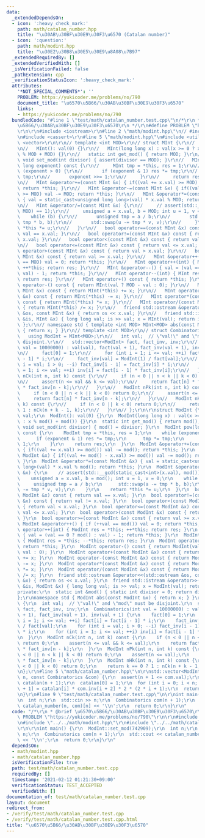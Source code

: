 ```yaml
---
data:
  _extendedDependsOn:
  - icon: ':heavy_check_mark:'
    path: math/catalan_number.hpp
    title: "\u30AB\u30BF\u30E9\u30F3\u6570 (Catalan number)"
  - icon: ':question:'
    path: math/modint.hpp
    title: "\u30E2\u30B8\u30E5\u30E9\u8A08\u7B97"
  _extendedRequiredBy: []
  _extendedVerifiedWith: []
  _isVerificationFailed: false
  _pathExtension: cpp
  _verificationStatusIcon: ':heavy_check_mark:'
  attributes:
    '*NOT_SPECIAL_COMMENTS*': ''
    PROBLEM: https://yukicoder.me/problems/no/790
    document_title: "\u6570\u5B66/\u30AB\u30BF\u30E9\u30F3\u6570"
    links:
    - https://yukicoder.me/problems/no/790
  bundledCode: "#line 1 \"test/math/catalan_number.test.cpp\"\n/*\r\n * @brief \u6570\
    \u5B66/\u30AB\u30BF\u30E9\u30F3\u6570\r\n */\r\n#define PROBLEM \"https://yukicoder.me/problems/no/790\"\
    \r\n\r\n#include <iostream>\r\n#line 2 \"math/modint.hpp\"\n// #include <algorithm>\r\
    \n#include <cassert>\r\n#line 5 \"math/modint.hpp\"\n#include <utility>\r\n#include\
    \ <vector>\r\n\r\n// template <int MOD>\r\n// struct MInt {\r\n//   unsigned val;\r\
    \n//   MInt(): val(0) {}\r\n//   MInt(long long x) : val(x >= 0 ? x % MOD : x\
    \ % MOD + MOD) {}\r\n//   static int get_mod() { return MOD; }\r\n//   static\
    \ void set_mod(int divisor) { assert(divisor == MOD); }\r\n//   MInt pow(long\
    \ long exponent) const {\r\n//     MInt tmp = *this, res = 1;\r\n//     while\
    \ (exponent > 0) {\r\n//       if (exponent & 1) res *= tmp;\r\n//       tmp *=\
    \ tmp;\r\n//       exponent >>= 1;\r\n//     }\r\n//     return res;\r\n//   }\r\
    \n//   MInt &operator+=(const MInt &x) { if((val += x.val) >= MOD) val -= MOD;\
    \ return *this; }\r\n//   MInt &operator-=(const MInt &x) { if((val += MOD - x.val)\
    \ >= MOD) val -= MOD; return *this; }\r\n//   MInt &operator*=(const MInt &x)\
    \ { val = static_cast<unsigned long long>(val) * x.val % MOD; return *this; }\r\
    \n//   MInt &operator/=(const MInt &x) {\r\n//     // assert(std::__gcd(static_cast<int>(x.val),\
    \ MOD) == 1);\r\n//     unsigned a = x.val, b = MOD; int u = 1, v = 0;\r\n// \
    \    while (b) {\r\n//       unsigned tmp = a / b;\r\n//       std::swap(a -=\
    \ tmp * b, b);\r\n//       std::swap(u -= tmp * v, v);\r\n//     }\r\n//     return\
    \ *this *= u;\r\n//   }\r\n//   bool operator==(const MInt &x) const { return\
    \ val == x.val; }\r\n//   bool operator!=(const MInt &x) const { return val !=\
    \ x.val; }\r\n//   bool operator<(const MInt &x) const { return val < x.val; }\r\
    \n//   bool operator<=(const MInt &x) const { return val <= x.val; }\r\n//   bool\
    \ operator>(const MInt &x) const { return val > x.val; }\r\n//   bool operator>=(const\
    \ MInt &x) const { return val >= x.val; }\r\n//   MInt &operator++() { if (++val\
    \ == MOD) val = 0; return *this; }\r\n//   MInt operator++(int) { MInt res = *this;\
    \ ++*this; return res; }\r\n//   MInt &operator--() { val = (val == 0 ? MOD :\
    \ val) - 1; return *this; }\r\n//   MInt operator--(int) { MInt res = *this; --*this;\
    \ return res; }\r\n//   MInt operator+() const { return *this; }\r\n//   MInt\
    \ operator-() const { return MInt(val ? MOD - val : 0); }\r\n//   MInt operator+(const\
    \ MInt &x) const { return MInt(*this) += x; }\r\n//   MInt operator-(const MInt\
    \ &x) const { return MInt(*this) -= x; }\r\n//   MInt operator*(const MInt &x)\
    \ const { return MInt(*this) *= x; }\r\n//   MInt operator/(const MInt &x) const\
    \ { return MInt(*this) /= x; }\r\n//   friend std::ostream &operator<<(std::ostream\
    \ &os, const MInt &x) { return os << x.val; }\r\n//   friend std::istream &operator>>(std::istream\
    \ &is, MInt &x) { long long val; is >> val; x = MInt(val); return is; }\r\n//\
    \ };\r\n// namespace std { template <int MOD> MInt<MOD> abs(const MInt<MOD> &x)\
    \ { return x; } }\r\n// template <int MOD>\r\n// struct Combinatorics {\r\n//\
    \   using ModInt = MInt<MOD>;\r\n//   int val;  // \"val!\" and \"mod\" must be\
    \ disjoint.\r\n//   std::vector<ModInt> fact, fact_inv, inv;\r\n//   Combinatorics(int\
    \ val = 10000000) : val(val), fact(val + 1), fact_inv(val + 1), inv(val + 1) {\r\
    \n//     fact[0] = 1;\r\n//     for (int i = 1; i <= val; ++i) fact[i] = fact[i\
    \ - 1] * i;\r\n//     fact_inv[val] = ModInt(1) / fact[val];\r\n//     for (int\
    \ i = val; i > 0; --i) fact_inv[i - 1] = fact_inv[i] * i;\r\n//     for (int i\
    \ = 1; i <= val; ++i) inv[i] = fact[i - 1] * fact_inv[i];\r\n//   }\r\n//   ModInt\
    \ nCk(int n, int k) const {\r\n//     if (n < 0 || n < k || k < 0) return 0;\r\
    \n//     assert(n <= val && k <= val);\r\n//     return fact[n] * fact_inv[k]\
    \ * fact_inv[n - k];\r\n//   }\r\n//   ModInt nPk(int n, int k) const {\r\n//\
    \     if (n < 0 || n < k || k < 0) return 0;\r\n//     assert(n <= val);\r\n//\
    \     return fact[n] * fact_inv[n - k];\r\n//   }\r\n//   ModInt nHk(int n, int\
    \ k) const {\r\n//     if (n < 0 || k < 0) return 0;\r\n//     return k == 0 ?\
    \ 1 : nCk(n + k - 1, k);\r\n//   }\r\n// };\r\n\r\nstruct ModInt {\r\n  unsigned\
    \ val;\r\n  ModInt(): val(0) {}\r\n  ModInt(long long x) : val(x >= 0 ? x % mod()\
    \ : x % mod() + mod()) {}\r\n  static int get_mod() { return mod(); }\r\n  static\
    \ void set_mod(int divisor) { mod() = divisor; }\r\n  ModInt pow(long long exponent)\
    \ const {\r\n    ModInt tmp = *this, res = 1;\r\n    while (exponent > 0) {\r\n\
    \      if (exponent & 1) res *= tmp;\r\n      tmp *= tmp;\r\n      exponent >>=\
    \ 1;\r\n    }\r\n    return res;\r\n  }\r\n  ModInt &operator+=(const ModInt &x)\
    \ { if((val += x.val) >= mod()) val -= mod(); return *this; }\r\n  ModInt &operator-=(const\
    \ ModInt &x) { if((val += mod() - x.val) >= mod()) val -= mod(); return *this;\
    \ }\r\n  ModInt &operator*=(const ModInt &x) { val = static_cast<unsigned long\
    \ long>(val) * x.val % mod(); return *this; }\r\n  ModInt &operator/=(const ModInt\
    \ &x) {\r\n    // assert(std::__gcd(static_cast<int>(x.val), mod()) == 1);\r\n\
    \    unsigned a = x.val, b = mod(); int u = 1, v = 0;\r\n    while (b) {\r\n \
    \     unsigned tmp = a / b;\r\n      std::swap(a -= tmp * b, b);\r\n      std::swap(u\
    \ -= tmp * v, v);\r\n    }\r\n    return *this *= u;\r\n  }\r\n  bool operator==(const\
    \ ModInt &x) const { return val == x.val; }\r\n  bool operator!=(const ModInt\
    \ &x) const { return val != x.val; }\r\n  bool operator<(const ModInt &x) const\
    \ { return val < x.val; }\r\n  bool operator<=(const ModInt &x) const { return\
    \ val <= x.val; }\r\n  bool operator>(const ModInt &x) const { return val > x.val;\
    \ }\r\n  bool operator>=(const ModInt &x) const { return val >= x.val; }\r\n \
    \ ModInt &operator++() { if (++val == mod()) val = 0; return *this; }\r\n  ModInt\
    \ operator++(int) { ModInt res = *this; ++*this; return res; }\r\n  ModInt &operator--()\
    \ { val = (val == 0 ? mod() : val) - 1; return *this; }\r\n  ModInt operator--(int)\
    \ { ModInt res = *this; --*this; return res; }\r\n  ModInt operator+() const {\
    \ return *this; }\r\n  ModInt operator-() const { return ModInt(val ? mod() -\
    \ val : 0); }\r\n  ModInt operator+(const ModInt &x) const { return ModInt(*this)\
    \ += x; }\r\n  ModInt operator-(const ModInt &x) const { return ModInt(*this)\
    \ -= x; }\r\n  ModInt operator*(const ModInt &x) const { return ModInt(*this)\
    \ *= x; }\r\n  ModInt operator/(const ModInt &x) const { return ModInt(*this)\
    \ /= x; }\r\n  friend std::ostream &operator<<(std::ostream &os, const ModInt\
    \ &x) { return os << x.val; }\r\n  friend std::istream &operator>>(std::istream\
    \ &is, ModInt &x) { long long val; is >> val; x = ModInt(val); return is; }\r\n\
    private:\r\n  static int &mod() { static int divisor = 0; return divisor; }\r\n\
    };\r\nnamespace std { ModInt abs(const ModInt &x) { return x; } }\r\nstruct Combinatorics\
    \ {\r\n  int val;  // \"val!\" and \"mod\" must be disjoint.\r\n  std::vector<ModInt>\
    \ fact, fact_inv, inv;\r\n  Combinatorics(int val = 10000000) : val(val), fact(val\
    \ + 1), fact_inv(val + 1), inv(val + 1) {\r\n    fact[0] = 1;\r\n    for (int\
    \ i = 1; i <= val; ++i) fact[i] = fact[i - 1] * i;\r\n    fact_inv[val] = ModInt(1)\
    \ / fact[val];\r\n    for (int i = val; i > 0; --i) fact_inv[i - 1] = fact_inv[i]\
    \ * i;\r\n    for (int i = 1; i <= val; ++i) inv[i] = fact[i - 1] * fact_inv[i];\r\
    \n  }\r\n  ModInt nCk(int n, int k) const {\r\n    if (n < 0 || n < k || k < 0)\
    \ return 0;\r\n    assert(n <= val && k <= val);\r\n    return fact[n] * fact_inv[k]\
    \ * fact_inv[n - k];\r\n  }\r\n  ModInt nPk(int n, int k) const {\r\n    if (n\
    \ < 0 || n < k || k < 0) return 0;\r\n    assert(n <= val);\r\n    return fact[n]\
    \ * fact_inv[n - k];\r\n  }\r\n  ModInt nHk(int n, int k) const {\r\n    if (n\
    \ < 0 || k < 0) return 0;\r\n    return k == 0 ? 1 : nCk(n + k - 1, k);\r\n  }\r\
    \n};\r\n#line 5 \"math/catalan_number.hpp\"\n\r\nstd::vector<ModInt> catalan_number(int\
    \ n, const Combinatorics &com) {\r\n  assert(n + 1 <= com.val);\r\n  std::vector<ModInt>\
    \ catalan(n + 1);\r\n  catalan[0] = 1;\r\n  for (int i = 0; i < n; ++i) catalan[i\
    \ + 1] = catalan[i] * com.inv[i + 2] * 2 * (2 * i + 1);\r\n  return catalan;\r\
    \n}\r\n#line 9 \"test/math/catalan_number.test.cpp\"\n\r\nint main() {\r\n  ModInt::set_mod(742909);\r\
    \n  int n;\r\n  std::cin >> n;\r\n  Combinatorics com(n + 1);\r\n  std::cout <<\
    \ catalan_number(n, com)[n] << '\\n';\r\n  return 0;\r\n}\r\n"
  code: "/*\r\n * @brief \u6570\u5B66/\u30AB\u30BF\u30E9\u30F3\u6570\r\n */\r\n#define\
    \ PROBLEM \"https://yukicoder.me/problems/no/790\"\r\n\r\n#include <iostream>\r\
    \n#include \"../../math/modint.hpp\"\r\n#include \"../../math/catalan_number.hpp\"\
    \r\n\r\nint main() {\r\n  ModInt::set_mod(742909);\r\n  int n;\r\n  std::cin >>\
    \ n;\r\n  Combinatorics com(n + 1);\r\n  std::cout << catalan_number(n, com)[n]\
    \ << '\\n';\r\n  return 0;\r\n}\r\n"
  dependsOn:
  - math/modint.hpp
  - math/catalan_number.hpp
  isVerificationFile: true
  path: test/math/catalan_number.test.cpp
  requiredBy: []
  timestamp: '2021-02-12 01:21:30+09:00'
  verificationStatus: TEST_ACCEPTED
  verifiedWith: []
documentation_of: test/math/catalan_number.test.cpp
layout: document
redirect_from:
- /verify/test/math/catalan_number.test.cpp
- /verify/test/math/catalan_number.test.cpp.html
title: "\u6570\u5B66/\u30AB\u30BF\u30E9\u30F3\u6570"
---
```

